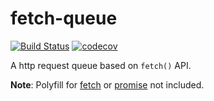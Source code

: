# fetch-queue

[![Build Status](https://travis-ci.org/evan-liu/fetch-queue.svg?branch=master)](https://travis-ci.org/evan-liu/fetch-queue)
[![codecov](https://codecov.io/gh/evan-liu/fetch-queue/branch/master/graph/badge.svg)](https://codecov.io/gh/evan-liu/fetch-queue)

A http request queue based on `fetch()` API.
 
**Note**: Polyfill for [fetch](https://github.com/github/fetch) or [promise](https://github.com/taylorhakes/promise-polyfill) not included. 
